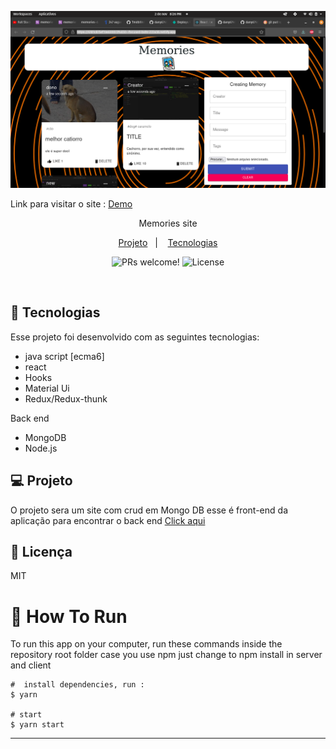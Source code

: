 <p align="center">
  <img alt="" src="./readme.png" height-max='720px'>
</p>

<p>Link para visitar o site : 
<a href="https://6181c875ef19e600072f4650--focused-bohr-222a38.netlify.app/" />Demo</a>
</p>
<p align='center'> Memories site<p/>

<p align="center">
  <a href="#-projeto">Projeto</a>&nbsp;&nbsp;&nbsp;|&nbsp;&nbsp;&nbsp;
   <a href="#-Tecnologias">Tecnologias</a>


<p align="center">
 <img src="https://img.shields.io/static/v1?label=PRs&message=welcome&color=49AA26&labelColor=000000" alt="PRs welcome!" />

  <img alt="License" src="https://img.shields.io/static/v1?label=license&message=MIT&color=49AA26&labelColor=000000">
</p>

<br>



## 🚀 Tecnologias

Esse projeto foi desenvolvido com as seguintes tecnologias:

- java script [ecma6]
- react
- Hooks
- Material Ui 
- Redux/Redux-thunk

Back end
- MongoDB
- Node.js

## 💻 Projeto

O projeto sera um site com crud em Mongo DB esse é front-end da aplicação para encontrar o back end 
<a href="https://github.com/dany679/Memories-MongoDB-SERVER" />Click aqui</a>
## :memo: Licença

MIT


# :wrench: How To Run
To run this app on your computer, run these commands inside the repository root folder
case you use npm just change to npm install
in server and client
```shell
#  install dependencies, run :
$ yarn

# start 
$ yarn start

```



---

